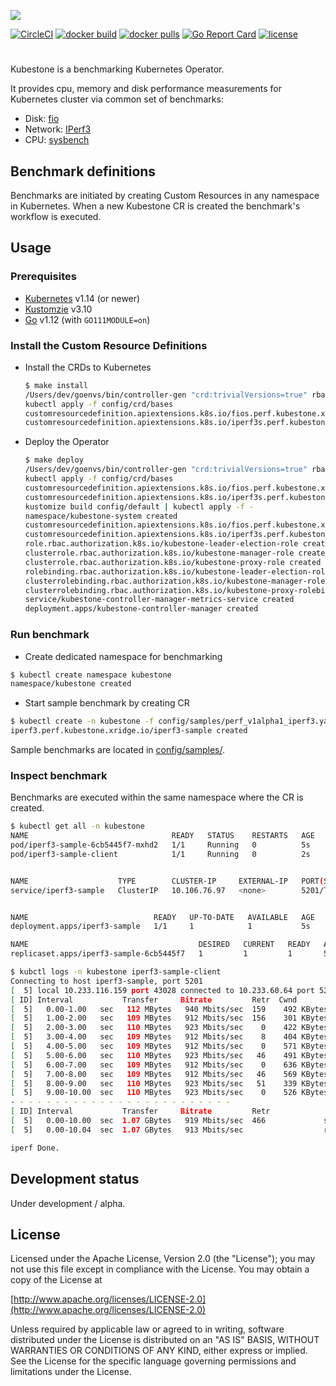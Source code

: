 ![](https://raw.githubusercontent.com/xridge/kubestone/master/images/kubestone-logo.png)


[![CircleCI](https://circleci.com/gh/xridge/kubestone/tree/master.svg?style=shield)](https://circleci.com/gh/xridge/kubestone/tree/master)
[![docker build](https://img.shields.io/docker/cloud/build/xridge/kubestone.svg)](https://hub.docker.com/r/xridge/kubestone)
[![docker pulls](https://img.shields.io/docker/pulls/xridge/kubestone.svg)](https://hub.docker.com/r/xridge/kubestone)
[![Go Report Card](https://goreportcard.com/badge/github.com/xridge/kubestone)](https://goreportcard.com/report/github.com/xridge/kubestone)
[![license](https://img.shields.io/badge/License-Apache%202.0-blue.svg)](https://www.apache.org/licenses/LICENSE-2.0)

#
Kubestone is a benchmarking Kubernetes Operator.

It provides cpu, memory and disk performance measurements
for Kubernetes cluster via common set of benchmarks:
 * Disk: [fio](https://fio.readthedocs.io)
 * Network: [IPerf3](https://iperf.fr)
 * CPU: [sysbench](https://wiki.gentoo.org/wiki/Sysbench)
 
## Benchmark definitions
Benchmarks are initiated by creating Custom Resources in
any namespace in Kubernetes. When a new Kubestone CR is created
the benchmark's workflow is executed.

## Usage
### Prerequisites
 * [Kubernetes](https://kubernetes.io) v1.14 (or newer)
 * [Kustomzie](https://kustomize.io) v3.10
 * [Go](https://golang.org) v1.12 (with `GO111MODULE=on`)


### Install the Custom Resource Definitions
 * Install the CRDs to Kubernetes
    ```bash
    $ make install
    /Users/dev/goenvs/bin/controller-gen "crd:trivialVersions=true" rbac:roleName=manager-role webhook paths="./..." output:crd:artifacts:config=config/crd/bases
    kubectl apply -f config/crd/bases
    customresourcedefinition.apiextensions.k8s.io/fios.perf.kubestone.xridge.io configured
    customresourcedefinition.apiextensions.k8s.io/iperf3s.perf.kubestone.xridge.io configured
    ```
 * Deploy the Operator
    ```bash
    $ make deploy
    /Users/dev/goenvs/bin/controller-gen "crd:trivialVersions=true" rbac:roleName=manager-role webhook paths="./..." output:crd:artifacts:config=config/crd/bases
    kubectl apply -f config/crd/bases
    customresourcedefinition.apiextensions.k8s.io/fios.perf.kubestone.xridge.io created
    customresourcedefinition.apiextensions.k8s.io/iperf3s.perf.kubestone.xridge.io created
    kustomize build config/default | kubectl apply -f -
    namespace/kubestone-system created
    customresourcedefinition.apiextensions.k8s.io/fios.perf.kubestone.xridge.io configured
    customresourcedefinition.apiextensions.k8s.io/iperf3s.perf.kubestone.xridge.io configured
    role.rbac.authorization.k8s.io/kubestone-leader-election-role created
    clusterrole.rbac.authorization.k8s.io/kubestone-manager-role created
    clusterrole.rbac.authorization.k8s.io/kubestone-proxy-role created
    rolebinding.rbac.authorization.k8s.io/kubestone-leader-election-rolebinding created
    clusterrolebinding.rbac.authorization.k8s.io/kubestone-manager-rolebinding created
    clusterrolebinding.rbac.authorization.k8s.io/kubestone-proxy-rolebinding created
    service/kubestone-controller-manager-metrics-service created
    deployment.apps/kubestone-controller-manager created
    ```

### Run benchmark
 * Create dedicated namespace for benchmarking
 ```bash
 $ kubectl create namespace kubestone
 namespace/kubestone created
 ```
 * Start sample benchmark by creating CR
 ```bash
 $ kubectl create -n kubestone -f config/samples/perf_v1alpha1_iperf3.yaml
 iperf3.perf.kubestone.xridge.io/iperf3-sample created
 ```

Sample benchmarks are located in [config/samples/](config/samples).

### Inspect benchmark
Benchmarks are executed within the same namespace where the CR is created.
```bash
$ kubectl get all -n kubestone
NAME                                READY   STATUS    RESTARTS   AGE
pod/iperf3-sample-6cb5445f7-mxhd2   1/1     Running   0          5s
pod/iperf3-sample-client            1/1     Running   0          2s


NAME                    TYPE        CLUSTER-IP     EXTERNAL-IP   PORT(S)    AGE
service/iperf3-sample   ClusterIP   10.106.76.97   <none>        5201/TCP   5s


NAME                            READY   UP-TO-DATE   AVAILABLE   AGE
deployment.apps/iperf3-sample   1/1     1            1           5s

NAME                                      DESIRED   CURRENT   READY   AGE
replicaset.apps/iperf3-sample-6cb5445f7   1         1         1       5s

$ kubctl logs -n kubestone iperf3-sample-client
Connecting to host iperf3-sample, port 5201
[  5] local 10.233.116.159 port 43028 connected to 10.233.60.64 port 5201
[ ID] Interval           Transfer     Bitrate         Retr  Cwnd
[  5]   0.00-1.00   sec   112 MBytes   940 Mbits/sec  159    492 KBytes
[  5]   1.00-2.00   sec   109 MBytes   912 Mbits/sec  156    301 KBytes
[  5]   2.00-3.00   sec   110 MBytes   923 Mbits/sec    0    422 KBytes
[  5]   3.00-4.00   sec   109 MBytes   912 Mbits/sec    8    404 KBytes
[  5]   4.00-5.00   sec   109 MBytes   912 Mbits/sec    0    571 KBytes
[  5]   5.00-6.00   sec   110 MBytes   923 Mbits/sec   46    491 KBytes
[  5]   6.00-7.00   sec   109 MBytes   912 Mbits/sec    0    636 KBytes
[  5]   7.00-8.00   sec   109 MBytes   912 Mbits/sec   46    569 KBytes
[  5]   8.00-9.00   sec   110 MBytes   923 Mbits/sec   51    339 KBytes
[  5]   9.00-10.00  sec   110 MBytes   923 Mbits/sec    0    526 KBytes
- - - - - - - - - - - - - - - - - - - - - - - - -
[ ID] Interval           Transfer     Bitrate         Retr
[  5]   0.00-10.00  sec  1.07 GBytes   919 Mbits/sec  466             sender
[  5]   0.00-10.04  sec  1.07 GBytes   913 Mbits/sec                  receiver

iperf Done.
```


## Development status
Under development / alpha.


## License
Licensed under the Apache License, Version 2.0 (the "License");
you may not use this file except in compliance with the License.
You may obtain a copy of the License at

[http://www.apache.org/licenses/LICENSE-2.0](http://www.apache.org/licenses/LICENSE-2.0)

Unless required by applicable law or agreed to in writing, software
distributed under the License is distributed on an "AS IS" BASIS,
WITHOUT WARRANTIES OR CONDITIONS OF ANY KIND, either express or implied.
See the License for the specific language governing permissions and
limitations under the License.
